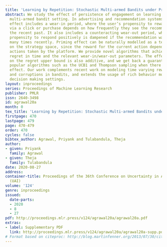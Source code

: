 ```yaml
---
title: 'Learning by Repetition: Stochastic Multi-armed Bandits under Priming Effect'
abstract: We study the effect of persistence of engagement on learning in a stochastic
  multi-armed bandit setting. In advertising and recommendation systems, repetition
  effect includes a wear-in period, where the user’s propensity to reward the platform
  via a click or purchase depends on how frequently they see the recommendation in
  the recent past. It also includes a counteracting wear-out period, where the user’s
  propensity to respond positively is dampened if the recommendation was shown too
  many times recently. Priming effect can be naturally modelled as a temporal constraint
  on the strategy space, since the reward for the current action depends on historical
  actions taken by the platform. We provide novel algorithms that achieves sublinear
  regret in time and the relevant wear-in/wear-out parameters. The effect of priming
  on the regret upper bound is also additive, and we get back a guarantee that matches
  popular algorithms such as the UCB1 and Thompson sampling when there is no priming
  effect. Our work complements recent work on modeling time varying rewards, delays
  and corruptions in bandits, and extends the usage of rich behavior models in sequential
  decision making settings.
layout: inproceedings
series: Proceedings of Machine Learning Research
publisher: PMLR
issn: 2640-3498
id: agrawal20a
month: 0
tex_title: 'Learning by Repetition: Stochastic Multi-armed Bandits under Priming Effect'
firstpage: 470
lastpage: 479
page: 470-479
order: 470
cycles: false
bibtex_author: Agrawal, Priyank and Tulabandula, Theja
author:
- given: Priyank
  family: Agrawal
- given: Theja
  family: Tulabandula
date: 2020-08-27
address: 
container-title: Proceedings of the 36th Conference on Uncertainty in Artificial Intelligence
  (UAI)
volume: '124'
genre: inproceedings
issued:
  date-parts:
  - 2020
  - 8
  - 27
pdf: http://proceedings.mlr.press/v124/agrawal20a/agrawal20a.pdf
extras:
- label: Supplementary PDF
  link: http://proceedings.mlr.press/v124/agrawal20a/agrawal20a-supp.pdf
# Format based on citeproc: http://blog.martinfenner.org/2013/07/30/citeproc-yaml-for-bibliographies/
---
```

